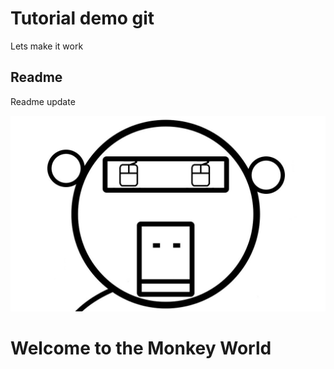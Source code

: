 # Tutorial demo git
Lets make it work

## Readme
Readme update 

![Monkey](https://github.com/marcinzygan/TutorialGit/blob/master/monkey.png)

# Welcome to the Monkey World